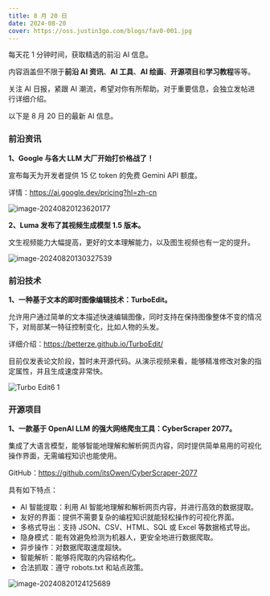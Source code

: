 ```yaml
---
title: 8 月 20 日
date: 2024-08-20
cover: https://oss.justin3go.com/blogs/fav0-001.jpg
---
```


每天花 1 分钟时间，获取精选的前沿 AI 信息。

内容涵盖但不限于**前沿 AI 资讯**、**AI 工具**、**AI 绘画**、**开源项目**和**学习教程**等等。

关注 AI 日报，紧跟 AI 潮流，希望对你有所帮助。对于重要信息，会独立发帖进行详细介绍。

以下是 8 月 20 日的最新 AI 信息。

### 前沿资讯

**1、Google 与各大 LLM 大厂开始打价格战了！**

宣布每天为开发者提供 15 亿 token 的免费 Gemini API 额度。

详情：https://ai.google.dev/pricing?hl=zh-cn

![image-20240820123620177](https://cdn.jsdelivr.net/gh/freelander/oss@master/ai-daily/2024-08-20/image-20240820123620177.png)



**2、Luma 发布了其视频生成模型 1.5 版本。**

文生视频能力大幅提高，更好的文本理解能力，以及图生视频也有一定的提升。

![image-20240820130327539](https://cdn.jsdelivr.net/gh/freelander/oss@master/ai-daily/2024-08-20/image-20240820130327539.png)



### 前沿技术

**1、一种基于文本的即时图像编辑技术：TurboEdit。**

允许用户通过简单的文本描述快速编辑图像，同时支持在保持图像整体不变的情况下，对局部某一特征控制变化，比如人物的头发。

详细介绍：https://betterze.github.io/TurboEdit/

目前仅发表论文阶段，暂时未开源代码。从演示视频来看，能够精准修改对象的指定属性，并且生成速度非常快。

![Turbo Edit6 1](https://cdn.jsdelivr.net/gh/freelander/oss@master/ai-daily/2024-08-20/Turbo%20Edit6%201.gif)



### 开源项目

**1、一款基于 OpenAI LLM 的强大网络爬虫工具：CyberScraper 2077。**

集成了大语言模型，能够智能地理解和解析网页内容，同时提供简单易用的可视化操作界面，无需编程知识也能使用。

GitHub：https://github.com/itsOwen/CyberScraper-2077

具有如下特点：

- AI 智能提取：利用 AI 智能地理解和解析网页内容，并进行高效的数据提取。
- 友好的界面：提供不需要复杂的编程知识就能轻松操作的可视化界面。
- 多格式导出：支持 JSON、CSV、HTML、SQL 或 Excel 等数据格式导出。
- 隐身模式：能有效避免检测为机器人，更安全地进行数据爬取。
- 异步操作：对数据爬取速度超快。
- 智能解析：能够将爬取的内容结构化。
- 合法抓取：遵守 robots.txt 和站点政策。

![image-20240820124125689](https://cdn.jsdelivr.net/gh/freelander/oss@master/ai-daily/2024-08-20/image-20240820124125689.png)